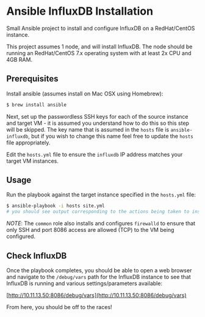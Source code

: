 # Ansible InfluxDB Installation

Small Ansible project to install and configure InfluxDB on a RedHat/CentOS instance.

This project assumes 1 node, and will install InfluxDB. The node should be running an
RedHat/CentOS 7.x operating system with at least 2x CPU and 4GB RAM.

## Prerequisites

Install ansible (assumes install on Mac OSX using Homebrew):

```bash
$ brew install ansible
```

Next, set up the passwordless SSH keys for each of the source instance and target VM - it is
assumed you understand how to do this so this step will be skipped. The key name that is
assumed in the `hosts` file is `ansible-influxdb`, but if you wish to change this name feel free
to update the `hosts` file appropriately.

Edit the `hosts.yml` file to ensure the `influxdb` IP address matches your target VM instances.

## Usage

Run the playbook against the target instance specified in the `hosts.yml` file:

```bash
$ ansible-playbook -i hosts site.yml
# you should see output corresponding to the actions being taken to install InfluxDB
```

*NOTE*: The `common` role also installs and configures `firewalld` to ensure that only SSH and port 8086
access are allowed (TCP) to the VM being configured.

## Check InfluxDB

Once the playbook completes, you should be able to open a web browser and navigate to the `/debug/vars`
path for the InfluxDB instance to see that InfluxDB is running and various settings/parameters available:

[http://10.11.13.50:8086/debug/vars](http://10.11.13.50:8086/debug/vars)

From here, you should be off to the races!
